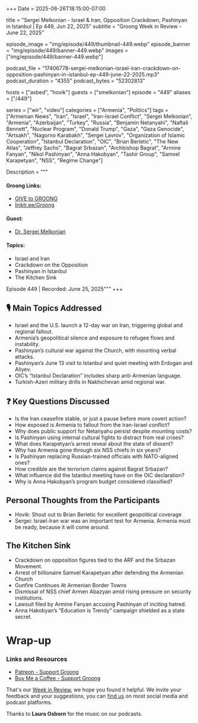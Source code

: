 +++
Date = 2025-06-26T18:15:00-07:00

title = "Sergei Melkonian - Israel & Iran, Opposition Crackdown, Pashinyan in Istanbul | Ep 449, Jun 22, 2025"
subtitle = "Groong Week in Review - June 22, 2025"

episode_image = "img/episode/449/thumbnail-449.webp"
episode_banner = "img/episode/449/banner-449.webp"
images = ["img/episode/449/banner-449.webp"]

podcast_file     = "17406778-sergei-melkonian-israel-iran-crackdown-on-opposition-pashinyan-in-istanbul-ep-449-june-22-2025.mp3"
podcast_duration = "4355"
podcast_bytes    = "52302813"

hosts = ["asbed", "hovik"]
guests = ["smelkonian"]
episode = "449"
aliases = ["/449"]

series = ["wir", "video"]
categories = ["Armenia", "Politics"]
tags = ["Armenian News", "Iran", "Israel", "Iran-Israel Conflict", "Sergei Melkonian", "Armenia", "Azerbaijan", "Turkey", "Russia", "Benjamin Netanyahi", "Naftali Bennett", "Nuclear Program", "Donald Trump", "Gaza", "Gaza Genocide", "Artsakh", "Nagorno Karabakh", "Sergei Lavrov", "Organization of Islamic Cooperation", "Istanbul Declaration", "OIC", "Brian Berletic", "The New Atlas", "Jeffrey Sachs", "Bagrat Srbazan", "Archbishop Bagrat", "Armine Fanyan", "Nikol Pashinyan", "Anna Hakobyan", "Tashir Group", "Samvel Karapetyan", "NSS", "Regime Change"]

Description = """

#### Groong Links:
* [GIVE to GROONG](https://podcasts.groong.org/donate)
* [linktr.ee/Groong](https://linktr.ee/groong)

#### Guest:
* [Dr. Sergei Melkonian](https://podcasts.groong.org/guest/smelkonian)

#### Topics:
* Israel and Iran
* Crackdown on the Opposition
* Pashinyan in Istanbul
* The Kitchen Sink

Episode 449 | Recorded: June 25, 2025"""
+++

## 🎙️ Main Topics Addressed

- Israel and the U.S. launch a 12-day war on Iran, triggering global and regional fallout.
- Armenia’s geopolitical silence and exposure to refugee flows and instability.
- Pashinyan’s cultural war against the Church, with mounting verbal attacks.
- Pashinyan’s June 13 visit to Istanbul and quiet meeting with Erdogan and Aliyev.
- OIC’s “Istanbul Declaration” includes sharp anti-Armenian language.
- Turkish-Azeri military drills in Nakhichevan amid regional war.

## ❓ Key Questions Discussed

- Is the Iran ceasefire stable, or just a pause before more covert action?
- How exposed is Armenia to fallout from the Iran-Israel conflict?
- Why does public support for Netanyahu persist despite mounting costs?
- Is Pashinyan using internal cultural fights to distract from real crises?
- What does Karapetyan’s arrest reveal about the state of dissent?
- Why has Armenia gone through six NSS chiefs in six years?
- Is Pashinyan replacing Russian-trained officials with NATO-aligned ones?
- How credible are the terrorism claims against Bagrat Srbazan?
- What influence did the Istanbul meeting have on the OIC declaration?
- Why is Anna Hakobyan’s program budget considered classified?

## Personal Thoughts from the Participants
- Hovik: Shout out to Brian Berletic for excellent geopolitical coverage
- Sergei: Israel-Iran war was an important test for Armenia. Armenia must be ready, because it will come around.

## The Kitchen Sink
- Crackdown on opposition figures tied to the ARF and the Srbazan Movement.
- Arrest of billionaire Samvel Karapetyan after defending the Armenian Church
- Gunfire Continues At Armenian Border Towns
- Dismissal of NSS chief Armen Abazyan amid rising pressure on security institutions.
- Lawsuit filed by Armine Fanyan accusing Pashinyan of inciting hatred.
- Anna Hakobyan’s “Education is Trendy” campaign shielded as a state secret.

# Wrap-up

### **Links and Resources**

* [Patreon - Support Groong](https://www.patreon.com/ann_groong)
* [Buy Me a Coffee - Support Groong](https://www.buymeacoffee.com/groong)

That's our [Week in Review](https://podcasts.groong.org/), we hope you found it helpful. We invite your feedback and your suggestions, you can [find us](https://linktr.ee/groong) on most social media and podcast platforms.

Thanks to __Laura Osborn__ for the music on our podcasts.

